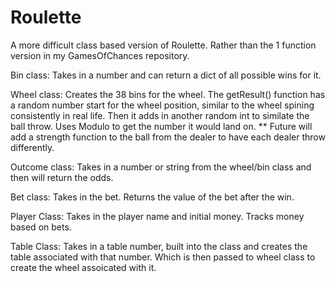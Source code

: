 # Roulette
A more difficult class based version of Roulette. Rather than the 1 function version in my GamesOfChances repository. 


Bin class:
    Takes in a number and can return a dict of all possible wins for it.

Wheel class:
    Creates the 38 bins for the wheel. 
    The getResult() function has a random number start for the wheel position, similar to the wheel spining consistently in real life. 
        Then it adds in another random int to similate the ball throw. 
        Uses Modulo to get the number it would land on. 
        ** Future will add a strength function to the ball from the dealer to have each dealer throw differently. 

Outcome class:
    Takes in a number or string from the wheel/bin class and then will return the odds. 

Bet class:
    Takes in the bet. Returns the value of the bet after the win. 

Player Class:
    Takes in the player name and initial money. Tracks money based on bets. 

Table Class: 
    Takes in a table number, built into the class and creates the table associated with that number. Which is then passed to wheel class to create the wheel assoicated with it. 